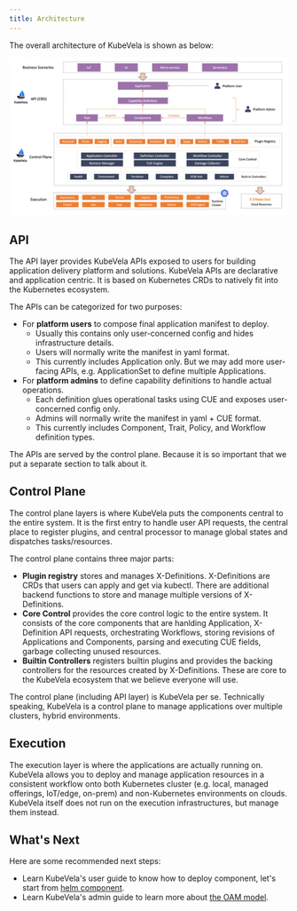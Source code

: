 ```yaml
---
title: Architecture
---
```


The overall architecture of KubeVela is shown as below:

![alt](../resources/arch.jpg)


## API

The API layer provides KubeVela APIs exposed to users for building application delivery platform and solutions.
KubeVela APIs are declarative and application centric.
It is based on Kubernetes CRDs to natively fit into the Kubernetes ecosystem.

The APIs can be categorized for two purposes:

- For **platform users** to compose final application manifest to deploy.
  - Usually this contains only user-concerned config and hides infrastructure details.
  - Users will normally write the manifest in yaml format.
  - This currently includes Application only. But we may add more user-facing APIs, e.g. ApplicationSet to define multiple Applications.
- For **platform admins** to define capability definitions to handle actual operations.
  - Each definition glues operational tasks using CUE and exposes user-concerned config only.
  - Admins will normally write the manifest in yaml + CUE format.
  - This currently includes Component, Trait, Policy, and Workflow definition types.

The APIs are served by the control plane.
Because it is so important that we put a separate section to talk about it.

## Control Plane

The control plane layers is where KubeVela puts the components central to the entire system.
It is the first entry to handle user API requests, the central place to register plugins,
and central processor to manage global states and dispatches tasks/resources.

The control plane contains three major parts:

- **Plugin registry** stores and manages X-Definitions.
  X-Definitions are CRDs that users can apply and get via kubectl.
  There are additional backend functions to store and manage multiple versions of X-Definitions.
- **Core Control** provides the core control logic to the entire system.
  It consists of the core components that are hanlding Application, X-Definition API requests,
  orchestrating Workflows, storing revisions of Applications and Components,
  parsing and executing CUE fields, garbage collecting unused resources.
- **Builtin Controllers** registers builtin plugins and provides the backing controllers for the resources
  created by X-Definitions. These are core to the KubeVela ecosystem that we believe everyone will use.

The control plane (including API layer) is KubeVela per se.
Technically speaking, KubeVela is a control plane to manage applications over multiple clusters, hybrid environments.

## Execution

The execution layer is where the applications are actually running on.
KubeVela allows you to deploy and manage application resources in a consistent workflow onto both
Kubernetes cluster (e.g. local, managed offerings, IoT/edge, on-prem)
and non-Kubernetes environments on clouds.
KubeVela itself does not run on the execution infrastructures, but manage them instead.

## What's Next

Here are some recommended next steps:

- Learn KubeVela's user guide to know how to deploy component, let's start from [helm component](../end-user/components/helm).
- Learn KubeVela's admin guide to learn more about [the OAM model](../platform-engineers/oam/oam-model).
